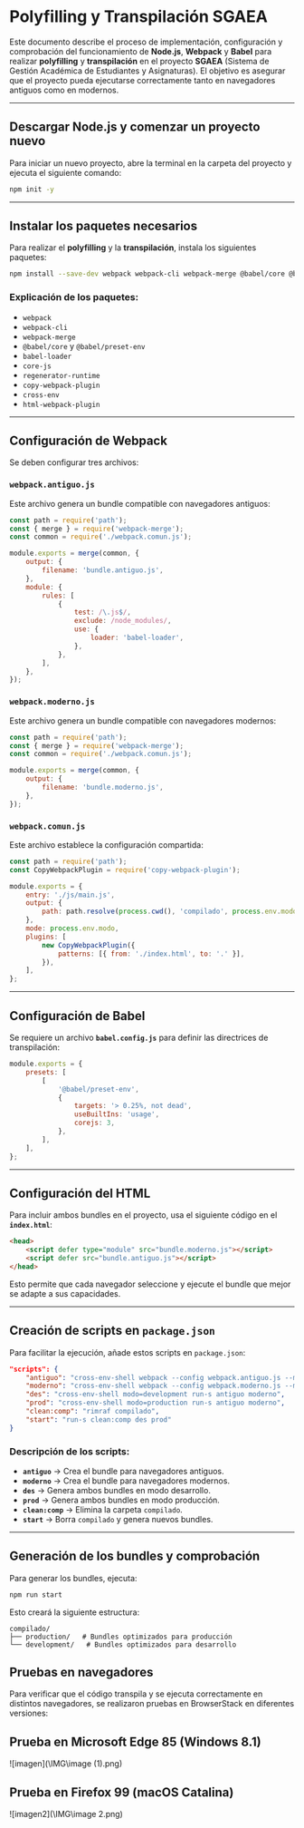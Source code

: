 # Polyfilling y Transpilación SGAEA

Este documento describe el proceso de implementación, configuración y comprobación del funcionamiento de **Node.js**, **Webpack** y **Babel** para realizar **polyfilling** y **transpilación** en el proyecto **SGAEA** (Sistema de Gestión Académica de Estudiantes y Asignaturas). El objetivo es asegurar que el proyecto pueda ejecutarse correctamente tanto en navegadores antiguos como en modernos.

---

## Descargar Node.js y comenzar un proyecto nuevo
Para iniciar un nuevo proyecto, abre la terminal en la carpeta del proyecto y ejecuta el siguiente comando:

```sh
npm init -y
```

---

## Instalar los paquetes necesarios
Para realizar el **polyfilling** y la **transpilación**, instala los siguientes paquetes:

```sh
npm install --save-dev webpack webpack-cli webpack-merge @babel/core @babel/preset-env babel-loader core-js regenerator-runtime copy-webpack-plugin cross-env html-webpack-plugin
```

### Explicación de los paquetes:

- `webpack` 
- `webpack-cli`
- `webpack-merge`
- `@babel/core` y `@babel/preset-env`
- `babel-loader` 
- `core-js` 
- `regenerator-runtime` 
- `copy-webpack-plugin`
- `cross-env` 
- `html-webpack-plugin` 

---

## Configuración de Webpack
Se deben configurar tres archivos:

### **`webpack.antiguo.js`**
Este archivo genera un bundle compatible con navegadores antiguos:

```js
const path = require('path');
const { merge } = require('webpack-merge');
const common = require('./webpack.comun.js');

module.exports = merge(common, {
    output: {
        filename: 'bundle.antiguo.js',
    },
    module: {
        rules: [
            {
                test: /\.js$/,
                exclude: /node_modules/,
                use: {
                    loader: 'babel-loader',
                },
            },
        ],
    },
});
```

### **`webpack.moderno.js`**
Este archivo genera un bundle compatible con navegadores modernos:

```js
const path = require('path');
const { merge } = require('webpack-merge');
const common = require('./webpack.comun.js');

module.exports = merge(common, {
    output: {
        filename: 'bundle.moderno.js',
    },
});
```

### **`webpack.comun.js`**
Este archivo establece la configuración compartida:

```js
const path = require('path');
const CopyWebpackPlugin = require('copy-webpack-plugin');

module.exports = {
    entry: './js/main.js',
    output: {
        path: path.resolve(process.cwd(), 'compilado', process.env.modo),
    },
    mode: process.env.modo,
    plugins: [
        new CopyWebpackPlugin({
            patterns: [{ from: './index.html', to: '.' }],
        }),
    ],
};
```

---

## Configuración de Babel
Se requiere un archivo **`babel.config.js`** para definir las directrices de transpilación:

```js
module.exports = {
    presets: [
        [
            '@babel/preset-env',
            {
                targets: '> 0.25%, not dead',
                useBuiltIns: 'usage',
                corejs: 3,
            },
        ],
    ],
};
```

---

## Configuración del HTML
Para incluir ambos bundles en el proyecto, usa el siguiente código en el **`index.html`**:

```html
<head>
    <script defer type="module" src="bundle.moderno.js"></script>
    <script defer src="bundle.antiguo.js"></script>
</head>
```

Esto permite que cada navegador seleccione y ejecute el bundle que mejor se adapte a sus capacidades.

---

## Creación de scripts en `package.json`
Para facilitar la ejecución, añade estos scripts en `package.json`:

```json
"scripts": {
    "antiguo": "cross-env-shell webpack --config webpack.antiguo.js --mode $modo",
    "moderno": "cross-env-shell webpack --config webpack.moderno.js --mode $modo",
    "des": "cross-env-shell modo=development run-s antiguo moderno",
    "prod": "cross-env-shell modo=production run-s antiguo moderno",
    "clean:comp": "rimraf compilado",
    "start": "run-s clean:comp des prod"
}
```

### Descripción de los scripts:
- **`antiguo`** → Crea el bundle para navegadores antiguos.
- **`moderno`** → Crea el bundle para navegadores modernos.
- **`des`** → Genera ambos bundles en modo desarrollo.
- **`prod`** → Genera ambos bundles en modo producción.
- **`clean:comp`** → Elimina la carpeta `compilado`.
- **`start`** → Borra `compilado` y genera nuevos bundles.

---

## Generación de los bundles y comprobación
Para generar los bundles, ejecuta:

```sh
npm run start
```

Esto creará la siguiente estructura:

```
compilado/
├── production/   # Bundles optimizados para producción
└── development/   # Bundles optimizados para desarrollo
```


## Pruebas en navegadores

Para verificar que el código transpila y se ejecuta correctamente en distintos navegadores, se realizaron pruebas en BrowserStack en diferentes versiones:

## Prueba en Microsoft Edge 85 (Windows 8.1)

![imagen](\IMG\image (1).png)

## Prueba en Firefox 99 (macOS Catalina)

![imagen2](\IMG\image 2.png)

